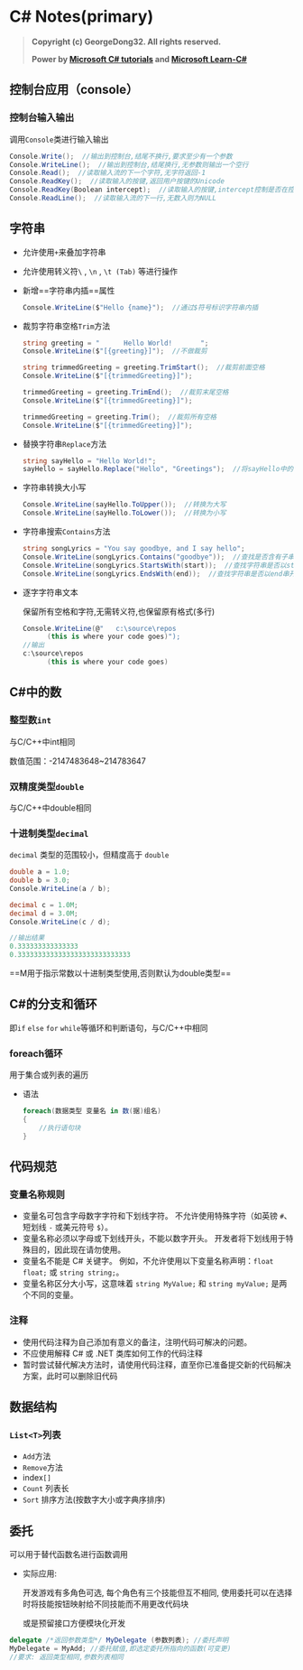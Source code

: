 # C# Notes(primary)

> **Copyright (c) GeorgeDong32. All rights reserved.** 
>
> **Power by [Microsoft C# tutorials](https://docs.microsoft.com/zh-cn/dotnet/csharp/tour-of-csharp/tutorials) and [Microsoft Learn-C#](https://docs.microsoft.com/zh-cn/learn/paths/csharp-first-steps)** 

## 控制台应用（console）

### 控制台输入输出

调用`Console`类进行输入输出

````c#
Console.Write();  //输出到控制台,结尾不换行,要求至少有一个参数
Console.WriteLine();  //输出到控制台,结尾换行,无参数则输出一个空行
Console.Read();  //读取输入流的下一个字符,无字符返回-1
Console.ReadKey();  //读取输入的按键,返回用户按键的Unicode
Console.ReadKey(Boolean intercept);  //读取输入的按键,intercept控制是否在控制台中显示按下的键,返回ConsoleKeyInfo对象
Console.ReadLine();  //读取输入流的下一行,无数入则为NULL
````

## 字符串

* 允许使用`+`来叠加字符串

* 允许使用转义符`\` , `\n` , `\t (Tab)` 等进行操作

* 新增==字符串内插==属性

  ````c#
  Console.WriteLine($"Hello {name}");  //通过$符号标识字符串内插
  ````

* 裁剪字符串空格`Trim`方法

  ````c#
  string greeting = "      Hello World!       ";
  Console.WriteLine($"[{greeting}]");  //不做裁剪
  
  string trimmedGreeting = greeting.TrimStart();  //裁剪前面空格
  Console.WriteLine($"[{trimmedGreeting}]");
  
  trimmedGreeting = greeting.TrimEnd();  //裁剪末尾空格
  Console.WriteLine($"[{trimmedGreeting}]");
  
  trimmedGreeting = greeting.Trim();  //裁剪所有空格
  Console.WriteLine($"[{trimmedGreeting}]");
  ````

* 替换字符串`Replace`方法

  ````c#
  string sayHello = "Hello World!";
  sayHello = sayHello.Replace("Hello", "Greetings");  //将sayHello中的制定字符替换为第二个串
  ````

* 字符串转换大小写

  ````c#
  Console.WriteLine(sayHello.ToUpper());  //转换为大写
  Console.WriteLine(sayHello.ToLower());  //转换为小写
  ````

* 字符串搜索`Contains`方法

  ````c#
  string songLyrics = "You say goodbye, and I say hello";
  Console.WriteLine(songLyrics.Contains("goodbye"));  //查找是否含有子串,返回bool值
  Console.WriteLine(songLyrics.StartsWith(start));  //查找字符串是否以start串开头
  Console.WriteLine(songLyrics.EndsWith(end));  //查找字符串是否以end串开头
  ````

* 逐字字符串文本

  保留所有空格和字符,无需转义符,也保留原有格式(多行)

  ````c#
  Console.WriteLine(@"   c:\source\repos   
        (this is where your code goes)");
  //输出
  c:\source\repos   
        (this is where your code goes)
  ````

  

## C#中的数

### 整型数`int`

与C/C++中int相同

数值范围：-2147483648~214783647

### 双精度类型`double`

与C/C++中double相同

### 十进制类型`decimal`

`decimal` 类型的范围较小，但精度高于 `double`

````c#
double a = 1.0;
double b = 3.0;
Console.WriteLine(a / b);

decimal c = 1.0M;
decimal d = 3.0M;
Console.WriteLine(c / d);

//输出结果
0.333333333333333
0.3333333333333333333333333333
````

==M用于指示常数以十进制类型使用,否则默认为double类型==

## C#的分支和循环

即`if` `else` `for` `while`等循环和判断语句，与C/C++中相同

### foreach循环

用于集合或列表的遍历

* 语法

  ````c#
  foreach(数据类型 变量名 in 数(据)组名)
  {
      //执行语句块
  }
  ````


## 代码规范

### 变量名称规则

- 变量名可包含字母数字字符和下划线字符。 不允许使用特殊字符（如英镑 `#`、短划线 `-` 或美元符号 `$`）。
- 变量名称必须以字母或下划线开头，不能以数字开头。 开发者将下划线用于特殊目的，因此现在请勿使用。
- 变量名不能是 C# 关键字。 例如，不允许使用以下变量名称声明：`float float;` 或 `string string;`。
- 变量名称区分大小写，这意味着 `string MyValue;` 和 `string myValue;` 是两个不同的变量。

### 注释

- 使用代码注释为自己添加有意义的备注，注明代码可解决的问题。
- 不应使用解释 C# 或 .NET 类库如何工作的代码注释
- 暂时尝试替代解决方法时，请使用代码注释，直至你已准备提交新的代码解决方案，此时可以删除旧代码

## 数据结构

### `List<T>`列表

* `Add`方法
* `Remove`方法
* index`[]`
* `Count` 列表长
* `Sort` 排序方法(按数字大小或字典序排序)

## 委托

可以用于替代函数名进行函数调用

* 实际应用:

  开发游戏有多角色可选, 每个角色有三个技能但互不相同, 使用委托可以在选择时将技能按钮映射给不同技能而不用更改代码块

  或是预留接口方便模块化开发

````c#
delegate /*返回参数类型*/ MyDelegate (参数列表); //委托声明
MyDelegate = MyAdd; //委托赋值,即选定委托所指向的函数(可变更)
//要求: 返回类型相同,参数列表相同
````
